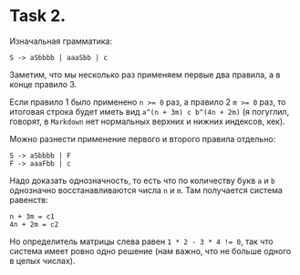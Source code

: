 # Task 2.

Изначальная грамматика:

```
S -> aSbbbb | aaaSbb | c
```

Заметим, что мы несколько раз применяем первые два правила, а в конце правило 3.

Если правило 1 было применено `n >= 0` раз, а правило 2 `m >= 0` раз, то итоговая строка будет иметь вид
`a^(n + 3m) c b^(4n + 2m)` (я погуглил, говорят, в `Markdown` нет нормальных верхних и нижних индексов, кек).

Можно разнести применение первого и второго правила отдельно:

```
S -> aSbbbb | F
F -> aaaFbb | c
```

Надо доказать однозначность, то есть что по количеству букв `a` и `b` однозначно восстанавливаются числа `n` и `m`.
Там получается система равенств:

```
n + 3m = c1
4n + 2m = c2
```

Но определитель матрицы слева равен `1 * 2 - 3 * 4 != 0`, так что система имеет ровно одно решение (нам важно, что не больше одного в целых числах).
